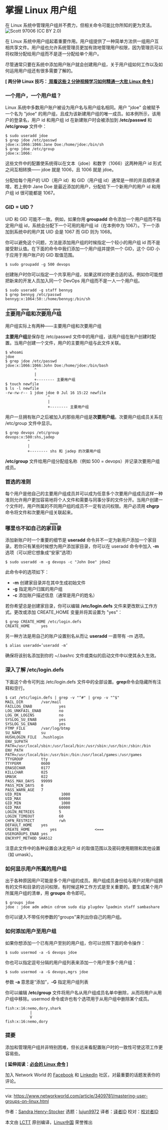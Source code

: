 [#]: collector: (lujun9972)
[#]: translator: (0x996)
[#]: reviewer: ( )
[#]: publisher: ( )
[#]: url: ( )
[#]: subject: (Mastering user groups on Linux)
[#]: via: (https://www.networkworld.com/article/3409781/mastering-user-groups-on-linux.html)
[#]: author: (Sandra Henry-Stocker https://www.networkworld.com/author/Sandra-Henry_Stocker/)

掌握 Linux 用户组
======
在 Linux 系统中管理用户组并不费力，但相关命令可能比你所知的更为灵活。
![Scott 97006 \(CC BY 2.0\)][1]

在 Linux 系统中用户组起着重要作用。用户组提供了一种简单方法供一组用户互相共享文件。用户组也允许系统管理员更加有效地管理用户权限，因为管理员可以将权限分配给用户组而不是逐一分配给单个用户。

尽管通常只要在系统中添加用户账户就会创建用户组，关于用户组如何工作以及如何运用用户组还有很多需要了解的。

**[ 两分钟 Linux 技巧：[ 观看这些 2 分钟视频学习如何精通一大批 Linux 命令 ][2] ]**

### 一个用户，一个用户组？

Linux 系统中多数用户账户被设为用户名与用户组名相同。用户 "jdoe" 会被赋予一个名为 "jdoe" 的用户组，且成为该新建用户组的唯一成员。如本例所示，该用户的登录名，用户 id 和用户组 id 在新建账户时会被添加到 **/etc/passwd** 和 **/etc/group** 文件中：

```
$ sudo useradd jdoe
$ grep jdoe /etc/passwd
jdoe:x:1066:1066:Jane Doe:/home/jdoe:/bin/sh
$ grep jdoe /etc/group
jdoe:x:1066:
```

这些文件中的配置使系统得以在文本（jdoe）和数字（1066）这两种用户 id 形式之间互相转换—— jdoe 就是 1006，且 1006 就是 jdoe。

分配给每个用户的 UID（用户 id）和 GID（用户组 id）通常是一样的并且顺序递增。若上例中 Jane Doe 是最近添加的用户，分配给下一个新用户的用户 id 和用户组 id 很可能都是 1067。

### GID = UID？

UID 和 GID 可能不一致。例如，如果你用 **groupadd** 命令添加一个用户组而不指定用户组 id，系统会分配下一个可用的用户组 id（在本例中为 1067）。下一个添加到系统中的用户其 UID 会是 1067 而 GID 则为 1068。

你可以避免这个问题，方法是添加用户组的时候指定一个较小的用户组 id 而不是接受默认值。在下面的命令中我们添加一个用户组并提供一个 GID，这个 GID 小于应用于用户账户的 GID 取值范围。

```
$ sudo groupadd -g 500 devops
```

创建账户时你可以指定一个共享用户组，如果这样对你更合适的话。例如你可能想把新来的开发人员加入同一个 DevOps 用户组而不是一人一个用户组。

```
$ sudo useradd -g staff bennyg
$ grep bennyg /etc/passwd
bennyg:x:1064:50::/home/bennyg:/bin/sh
```

### <ruby>主要用户组<rt>primary group</rt></ruby>和<ruby>次要用户组<rt>secondary group</rt></ruby>

用户组实际上有两种——主要用户组和次要用户组

**主要用户组**是保存在 /etc/passwd 文件中的用户组，该用户组在账户创建时配置。当用户创建一个文件，用户的主要用户组与此文件关联。

```
$ whoami
jdoe
$ grep jdoe /etc/passwd
jdoe:x:1066:1066:John Doe:/home/jdoe:/bin/bash
             ^
             |
             +-------- 主要用户组
$ touch newfile
$ ls -l newfile
-rw-rw-r-- 1 jdoe jdoe 0 Jul 16 15:22 newfile
                   ^
                   |
                   +-------- 主要用户组
```

用户一旦拥有账户之后被加入的那些用户组是**次要用户组**。次要用户组成员关系在 /etc/group 文件中显示。

```
$ grep devops /etc/group
devops:x:500:shs,jadep
          ^
          |
          +-------- shs 和 jadep 的次要用户组
```

**/etc/group** 文件给用户组分配组名称（例如 500 = devops）并记录次要用户组成员。

### 首选的准则

每个用户是他自己的主要用户组成员并可以成为任意多个次要用户组成员这样一种准则允许用户更加容易地将个人文件和需要与同事分享的文件分开。当用户创建一个文件时，用户所属的不同用户组的成员不一定有访问权限。用户必须用 **chgrp** 命令将文件和次要用户组关联起来。

### 哪里也不如自己的<ruby>家目录<rt>/home</rt></ruby>

添加新账户时一个重要的细节是 **useradd** 命令并不一定为新用户添加一个家目录。若你只有某些时候想为用户添加家目录，你可以在 useradd 命令中加入 **-m**选项（可以把它想象成“安家”选项）

```
$ sudo useradd -m -g devops -c "John Doe" jdoe2
```

此命令中的选项如下：

* **-m** 创建家目录并在其中生成初始文件
* **-g** 指定用户归属的用户组
* **-c** 添加账户描述信息（通常是用户的姓名）



若你希望总是创建家目录，你可以编辑 **/etc/login.defs** 文件来更改默认工作方式。更改或添加 CREATE_HOME 变量并将其设置为 "yes"：

```
$ grep CREATE_HOME /etc/login.defs
CREATE_HOME     yes
```

另一种方法是用自己的账户设置别名从而让  **useradd** 一直带有 -m 选项。

```
$ alias useradd=’useradd -m’
```

确保将该别名添加到你的 ~/.bashrc 文件或类似的启动文件中以使其永久生效。

### 深入了解 /etc/login.defs

下面这个命令可列出 /etc/login.defs 文件中的全部设置。**grep**命令会隐藏所有注释和空行。

```
$ cat /etc/login.defs | grep -v "^#" | grep -v "^$"
MAIL_DIR        /var/mail
FAILLOG_ENAB            yes
LOG_UNKFAIL_ENAB        no
LOG_OK_LOGINS           no
SYSLOG_SU_ENAB          yes
SYSLOG_SG_ENAB          yes
FTMP_FILE       /var/log/btmp
SU_NAME         su
HUSHLOGIN_FILE  .hushlogin
ENV_SUPATH      PATH=/usr/local/sbin:/usr/local/bin:/usr/sbin:/usr/bin:/sbin:/bin
ENV_PATH        PATH=/usr/local/bin:/usr/bin:/bin:/usr/local/games:/usr/games
TTYGROUP        tty
TTYPERM         0600
ERASECHAR       0177
KILLCHAR        025
UMASK           022
PASS_MAX_DAYS   99999
PASS_MIN_DAYS   0
PASS_WARN_AGE   7
UID_MIN                  1000
UID_MAX                 60000
GID_MIN                  1000
GID_MAX                 60000
LOGIN_RETRIES           5
LOGIN_TIMEOUT           60
CHFN_RESTRICT           rwh
DEFAULT_HOME    yes
CREATE_HOME         yes                 <===
USERGROUPS_ENAB yes
ENCRYPT_METHOD SHA512
```

注意此文件中的各种设置会决定用户 id 的取值范围以及密码使用期限和其他设置（如 umask）。

### 如何显示用户所属的用户组

出于各种原因用户可能是多个用户组的成员。用户组成员身份给与用户对用户组拥有的文件和目录的访问权限，有时候这种工作方式是至关重要的。要生成某个用户所属用户组的清单，用 **groups** 命令即可。

```
$ groups jdoe
jdoe : jdoe adm admin cdrom sudo dip plugdev lpadmin staff sambashare
```

你可以键入不带任何参数的“groups”来列出你自己的用户组。

### 如何添加用户至用户组

如果你想添加一个已有用户至别的用户组，你可以仿照下面的命令操作：

```
$ sudo usermod -a -G devops jdoe
```

你也可以指定逗号分隔的用户组列表来添加一个用户至多个用户组：

```
$ sudo usermod -a -G devops,mgrs jdoe
```

参数 **-a** 意思是“添加”，**-G** 指定用户组列表

你可以编辑 **/etc/group** 文件将用户名从用户组成员名单中删除，从而将用户从用户组中移除。usermod 命令或许也有个选项用于从用户组中删除某个成员。

```
fish:x:16:nemo,dory,shark
           |
           V
fish:x:16:nemo,dory
```

### 提要

添加和管理用户组并非特别困难，但长远来看配置账户时的一致性可使这项工作更容易些。

**[ 延伸阅读：[必会的 Linux 命令][3] ]**

加入 Network World 的 [Facebook][4] 和  [LinkedIn][5] 社区，对最重要的话题发表你的评论。

--------------------------------------------------------------------------------

via: https://www.networkworld.com/article/3409781/mastering-user-groups-on-linux.html

作者：[Sandra Henry-Stocker][a]
选题：[lujun9972][b]
译者：[译者ID](https://github.com/0x996)
校对：[校对者ID](https://github.com/校对者ID)

本文由 [LCTT](https://github.com/LCTT/TranslateProject) 原创编译，[Linux中国](https://linux.cn/) 荣誉推出

[a]: https://www.networkworld.com/author/Sandra-Henry_Stocker/
[b]: https://github.com/lujun9972
[1]: https://images.idgesg.net/images/article/2019/07/carrots-100801917-large.jpg
[2]: https://www.youtube.com/playlist?list=PL7D2RMSmRO9J8OTpjFECi8DJiTQdd4hua
[3]: https://www.networkworld.com/article/3391029/must-know-linux-commands.html
[4]: https://www.facebook.com/NetworkWorld/
[5]: https://www.linkedin.com/company/network-world
